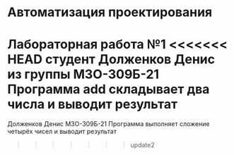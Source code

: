# Автоматизация проектирования
Лабораторная работа №1
<<<<<<< HEAD
студент Долженков Денис из группы М3О-309Б-21
Программа add складывает два числа и выводит результат
=======
Долженков Денис М3О-309Б-21
Программа выполняет сложение четырёх чисел и выводит результат
>>>>>>> update2
